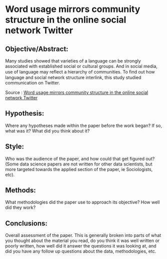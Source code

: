# Word usage mirrors community structure in the online social network Twitter

## Objective/Abstract: 

Many studies showed that varieties of a language can be strongly associated with established social or cultural groups. And in social media, use of language may reflect a hierarchy of communities. To ﬁnd out how language and social network structure interlink, this study studied communication on Twitter.

Source : [Word usage mirrors community structure in the online social network Twitter](http://www.epjdatascience.com/content/pdf/epjds15.pdf)

## Hypothesis: 

Where any hypotheses made within the paper before the work began? If so, what was it? What did you think about it?

## Style: 

Who was the audience of the paper, and how could that get figured out? (Some data science papers are not written for other data scientists, but more targeted towards the applied section of the paper, ie Sociologists, etc).

## Methods: 

What methodologies did the paper use to approach its objective? How well did they work?

## Conclusions: 

Overall assessment of the paper. This is generally broken into parts of what you thought about the material you read, do you think it was well written or poorly written, how well did it answer the questions it was looking at, and did you have any follow up questions about the data, methodologies, etc.